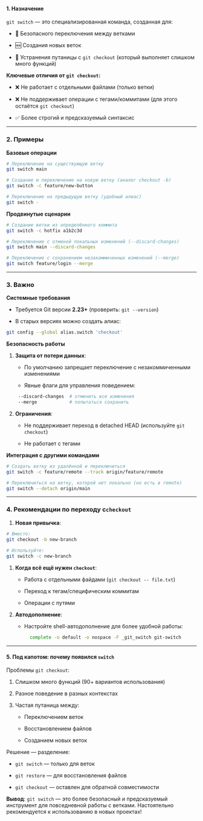 #### **1. Назначение**

`git switch` — это специализированная команда, созданная для:

- 🔄 Безопасного переключения между ветками

- 🆕 Создания новых веток

- 🎯 Устранения путаницы с `git checkout` (который выполняет слишком много функций)


**Ключевые отличия от `git checkout`:**

- ❌ Не работает с отдельными файлами (только ветки)

- ❌ Не поддерживает операции с тегами/коммитами (для этого остаётся `git checkout`)

- ✅ Более строгий и предсказуемый синтаксис

---
### 2. Примеры

**Базовые операции**
```bash
# Переключение на существующую ветку
git switch main

# Создание и переключение на новую ветку (аналог checkout -b)
git switch -c feature/new-button

# Переключение на предыдущую ветку (удобный алиас)
git switch -
```

**Продвинутые сценарии**
```bash
# Создание ветки из определённого коммита
git switch -c hotfix a1b2c3d

# Переключение с отменой локальных изменений (--discard-changes)
git switch main --discard-changes

# Переключение с сохранением незакоммиченных изменений (--merge)
git switch feature/login --merge
```

---
### 3. Важно

**Системные требования**

- Требуется Git версии **2.23+** (проверить: `git --version`)

- В старых версиях можно создать алиас:
```bash
git config --global alias.switch 'checkout'
```

**Безопасность работы**

1. **Защита от потери данных**:
    
    - По умолчанию запрещает переключение с незакоммиченными изменениями
    
    - Явные флаги для управления поведением:
   ```bash
	--discard-changes  # отменить все изменения
	--merge            # попытаться сохранить
	```
2. **Ограничения**:
    
    - Не поддерживает переход в detached HEAD (используйте `git checkout`)
    
    - Не работает с тегами

**Интеграция с другими командами**
```bash
# Создать ветку из удалённой и переключиться
git switch -c feature/remote --track origin/feature/remote

# Переключиться на ветку, которой нет локально (но есть в remote)
git switch --detach origin/main
```

---
### 4. Рекомендации по переходу с`checkout`

1. **Новая привычка**:
```bash
# Вместо:
git checkout -b new-branch
    
# Используйте:
git switch -c new-branch
```
1. **Когда всё ещё нужен `checkout`**:
    
    - Работа с отдельными файдами (`git checkout -- file.txt`)
    
    - Переход к тегам/специфическим коммитам
    
    - Операции с путями
    
2. **Автодополнение**:  
	* Настройте shell-автодополнение для более удобной работы: 
      ```bash
		complete -o default -o nospace -F _git_switch git-switch
		```

---
#### **5. Под капотом: почему появился `switch`**

Проблемы `git checkout`:

1. Слишком много функций (90+ вариантов использования)

2. Разное поведение в разных контекстах

3. Частая путаница между:
    
    - Переключением веток
    
    - Восстановлением файлов
    
    - Созданием новых веток
    

Решение — разделение:

- `git switch` — только для веток

- `git restore` — для восстановления файлов

- `git checkout` — оставлен для обратной совместимости


**Вывод**: `git switch` — это более безопасный и предсказуемый инструмент для повседневной работы с ветками. Настоятельно рекомендуется к использованию в новых проектах!